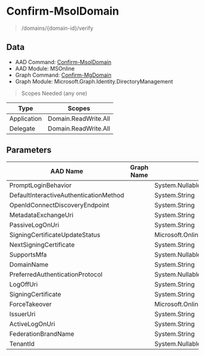 # Confirm-MsolDomain

> /domains/{domain-id}/verify

## Data

+ AAD Command: [Confirm-MsolDomain](https://docs.microsoft.com/en-us/powershell/module/MSOnline/Confirm-MsolDomain)
+ AAD Module: MSOnline
+ Graph Command: [Confirm-MgDomain](https://docs.microsoft.com/en-us/powershell/module/Microsoft.Graph.Identity.DirectoryManagement/Confirm-MgDomain)
+ Graph Module: Microsoft.Graph.Identity.DirectoryManagement

> Scopes Needed (any one)

|Type|Scopes|
|---|---|
|Application|Domain.ReadWrite.All|
|Delegate|Domain.ReadWrite.All|

## Parameters

|AAD Name|Graph Name|AAD Type|Graph Type|Infos|
|---|---|---|---|---|
|PromptLoginBehavior||System.Nullable/Microsoft.Online.Administration.PromptLoginBehavior|||
|DefaultInteractiveAuthenticationMethod||System.String|||
|OpenIdConnectDiscoveryEndpoint||System.String|||
|MetadataExchangeUri||System.String|||
|PassiveLogOnUri||System.String|||
|SigningCertificateUpdateStatus||Microsoft.Online.Administration.SigningCertificateUpdateStatus|||
|NextSigningCertificate||System.String|||
|SupportsMfa||System.Nullable/System.Boolean|||
|DomainName||System.String|||
|PreferredAuthenticationProtocol||System.Nullable/Microsoft.Online.Administration.AuthenticationProtocol|||
|LogOffUri||System.String|||
|SigningCertificate||System.String|||
|ForceTakeover||Microsoft.Online.Administration.ForceTakeoverOption|||
|IssuerUri||System.String|||
|ActiveLogOnUri||System.String|||
|FederationBrandName||System.String|||
|TenantId||System.Nullable/System.Guid|||

